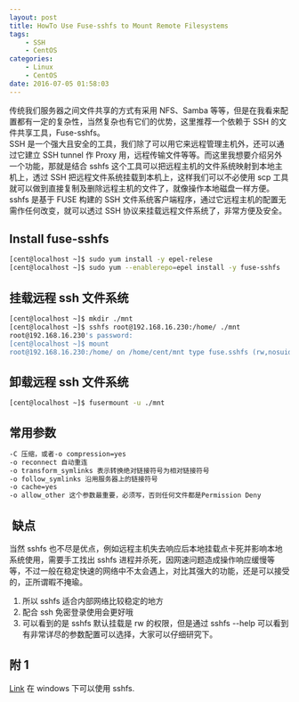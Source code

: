 ```yaml
---
layout: post
title: HowTo Use Fuse-sshfs to Mount Remote Filesystems
tags: 
    - SSH
    - CentOS
categories: 
    - Linux
    - CentOS
date: 2016-07-05 01:58:03
---
```


传统我们服务器之间文件共享的方式有采用 NFS、Samba 等等，但是在我看来配置都有一定的复杂性，当然复杂也有它们的优势，这里推荐一个依赖于 SSH 的文件共享工具，Fuse-sshfs。<br>
SSH 是一个强大且安全的工具，我们除了可以用它来远程管理主机外，还可以通过它建立 SSH tunnel 作 Proxy 用，远程传输文件等等。而这里我想要介绍另外一个功能，那就是结合 sshfs 这个工具可以把远程主机的文件系统映射到本地主机上，透过 SSH 把远程文件系统挂载到本机上，这样我们可以不必使用 scp 工具就可以做到直接复制及删除远程主机的文件了，就像操作本地磁盘一样方便。
<br>sshfs 是基于 FUSE 构建的 SSH 文件系统客户端程序，通过它远程主机的配置无需作任何改变，就可以透过 SSH 协议来挂载远程文件系统了，非常方便及安全。
<br>

## Install fuse-sshfs

```bash
[cent@localhost ~]$ sudo yum install -y epel-relese
[cent@localhost ~]$ sudo yum --enablerepo=epel install -y fuse-sshfs
```

## 挂载远程 ssh 文件系统

```bash
[cent@localhost ~]$ mkdir ./mnt
[cent@localhost ~]$ sshfs root@192.168.16.230:/home/ ./mnt
root@192.168.16.230's password:
[cent@localhost ~]$ mount
root@192.168.16.230:/home/ on /home/cent/mnt type fuse.sshfs (rw,nosuid,nodev,user=cent)
```

## 卸载远程 ssh 文件系统

```bash
[cent@localhost ~]$ fusermount -u ./mnt
```

## 常用参数

```bash
-C 压缩，或者-o compression=yes
-o reconnect 自动重连
-o transform_symlinks 表示转换绝对链接符号为相对链接符号
-o follow_symlinks 沿用服务器上的链接符号
-o cache=yes
-o allow_other 这个参数最重要，必须写，否则任何文件都是Permission Deny
```

##  缺点

当然 sshfs 也不尽是优点，例如远程主机失去响应后本地挂载点卡死并影响本地系统使用，需要手工找出 sshfs 进程并杀死，因网速问题造成操作响应缓慢等等，不过一般在稳定快速的网络中不太会遇上，对比其强大的功能，还是可以接受的，正所谓暇不掩瑜。

1. 所以 sshfs 适合内部网络比较稳定的地方
2. 配合 ssh 免密登录使用会更好哦
3. 可以看到的是 sshfs 默认挂载是 rw 的权限，但是通过 sshfs --help 可以看到有非常详尽的参数配置可以选择，大家可以仔细研究下。

## 附 1

[Link](http://igikorn.com/sshfs-windows-8/) 在 windows 下可以使用 sshfs.
